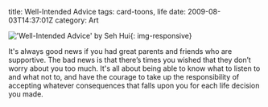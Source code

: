title: Well-Intended Advice
tags: card-toons, life
date: 2009-08-03T14:37:01Z
category: Art

!['Well-Intended Advice' by Seh Hui]({static}/images/2009/08/WellIntendedAdvice_small.jpg){: img-responsive}

It's always good news if you had great parents and friends who are supportive. The bad news is that there’s times you wished that they don’t worry about you too much. It's all about being able to know what to listen to and what not to, and have the courage to take up the responsibility of accepting whatever consequences that falls upon you for each life decision you made.
